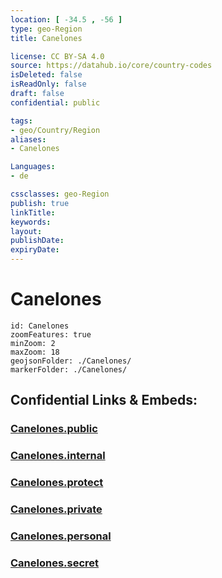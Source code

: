 ```yaml
---
location: [ -34.5 , -56 ] 
type: geo-Region
title: Canelones

license: CC BY-SA 4.0
source: https://datahub.io/core/country-codes
isDeleted: false
isReadOnly: false
draft: false
confidential: public

tags:
- geo/Country/Region
aliases:
- Canelones

Languages:
- de

cssclasses: geo-Region
publish: true
linkTitle: 
keywords: 
layout: 
publishDate: 
expiryDate: 
---
```


# Canelones

```leaflet
id: Canelones
zoomFeatures: true 
minZoom: 2 
maxZoom: 18
geojsonFolder: ./Canelones/
markerFolder: ./Canelones/
```


## Confidential Links & Embeds: 

### [Canelones.public](/_public/\Earth\Continent\America~South\Uruguay\departments~UruguayCanelones.public.md) 

### [Canelones.internal](/_internal/\Earth\Continent\America~South\Uruguay\departments~UruguayCanelones.internal.md) 

### [Canelones.protect](/_protect/\Earth\Continent\America~South\Uruguay\departments~UruguayCanelones.protect.md) 

### [Canelones.private](/_private/\Earth\Continent\America~South\Uruguay\departments~UruguayCanelones.private.md) 

### [Canelones.personal](/_personal/\Earth\Continent\America~South\Uruguay\departments~UruguayCanelones.personal.md) 

### [Canelones.secret](/_secret/\Earth\Continent\America~South\Uruguay\departments~UruguayCanelones.secret.md)

